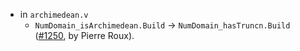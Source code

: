 - in `archimedean.v`
  + `NumDomain_isArchimedean.Build` -> `NumDomain_hasTruncn.Build`
    ([#1250](https://github.com/math-comp/math-comp/pull/1250),
    by Pierre Roux).
